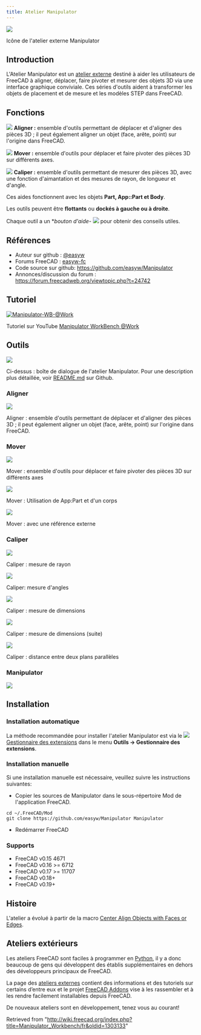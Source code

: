```yaml
---
title: Atelier Manipulator
---
```


![](/images/Manipulator_workbench_icon.svg)

Icône de l'atelier externe Manipulator

## Introduction

L'Atelier Manipulator est un [atelier externe](/External_workbenches/fr "External workbenches/fr") destiné à aider les utilisateurs de FreeCAD à aligner, déplacer, faire pivoter et mesurer des objets 3D via une interface graphique conviviale. Ces séries d'outils aident à transformer les objets de placement et de mesure et les modèles STEP dans FreeCAD.

## Fonctions

![](/images/Aligner-ico.png) **Aligner :** ensemble d'outils permettant de déplacer et d'aligner des pièces 3D ; il peut également aligner un objet (face, arête, point) sur l'origine dans FreeCAD.

![](/images/Manipulator_Mover.svg) **Mover :** ensemble d'outils pour déplacer et faire pivoter des pièces 3D sur différents axes.

![](/images/Manipulator_Caliper.svg) **Caliper :** ensemble d'outils permettant de mesurer des pièces 3D, avec une fonction d'aimantation et des mesures de rayon, de longueur et d'angle.

Ces aides fonctionnent avec les objets **Part, App::Part et Body**.

Les outils peuvent être **flottants** ou **dockés à gauche ou à droite**.

Chaque outil a un \*_bouton d'aide_- ![](/images/Help-btn.png) pour obtenir des conseils utiles.

## Références

- Auteur sur github : [@easyw](https://github.com/easyw)
- Forums FreeCAD : [easyw-fc](https://forum.freecadweb.org/memberlist.php?mode=viewprofile&u=6387)
- Code source sur github: <https://github.com/easyw/Manipulator>
- Annonces/discussion du forum : <https://forum.freecadweb.org/viewtopic.php?t=24742>

## Tutoriel

[![Manipulator-WB-@Work](/images/Manipulator-WB-%40Work.png)](https://youtu.be/owGzsd1fyZc "Title Manipulator-WB-@Work ")

Tutoriel sur YouTube [Manipulator WorkBench @Work](https://youtu.be/owGzsd1fyZc)

## Outils

![](/images/Manipulator-WB-Tools.png)

Ci-dessus : boîte de dialogue de l'atelier Manipulator. Pour une description plus détaillée, voir [README.md](https://github.com/easyw/Manipulator/blob/master/README.md) sur Github.

### Aligner

![](/images/Manipulator-WB-Aligner.gif)

Aligner : ensemble d'outils permettant de déplacer et d'aligner des pièces 3D ; il peut également aligner un objet (face, arête, point) sur l'origine dans FreeCAD.

### Mover

![](/images/Manipulator-WB-Mover.gif)

Mover : ensemble d'outils pour déplacer et faire pivoter des pièces 3D sur différents axes

![](/images/Manipulator-WB-Mover-with-App_Part%26Body.gif)

Mover : Utilisation de App:Part et d'un corps

![](/images/Manipulator-WB-Mover-with-External-Reference.gif)

Mover : avec une référence externe

### Caliper

![](/images/Manipulator-WB-Measure-Radius.gif)

Caliper : mesure de rayon

![](/images/Manipulator-WB-Measure-Angles.gif)

Caliper: mesure d'angles

![](/images/Manipulator-WB-Dimension.gif)

Caliper : mesure de dimensions

![](/images/Manipulator-WB-Dimension-2.gif)

Caliper : mesure de dimensions (suite)

![](/images/Manipulator-WB-Parallel-Planes-Distance.gif)

Caliper : distance entre deux plans parallèles

### Manipulator

![](/images/Manipulator-WB-Assembly-Parts.gif)

## Installation

### Installation automatique

La méthode recommandée pour installer l'atelier Manipulator est via le ![](/images/Std_AddonMgr.svg) [Gestionnaire des extensions](/Std_AddonMgr/fr "Std AddonMgr/fr") dans le menu **Outils → Gestionnaire des extensions**.

### Installation manuelle

Si une installation manuelle est nécessaire, veuillez suivre les instructions suivantes:

- Copier les sources de Manipulator dans le sous-répertoire Mod de l'application FreeCAD.

```
cd ~/.FreeCAD/Mod
git clone https://github.com/easyw/Manipulator Manipulator

```

- Redémarrer FreeCAD

### Supports

- FreeCAD v0.15 4671
- FreeCAD v0.16 >= 6712
- FreeCAD v0.17 >= 11707
- FreeCAD v0.18+
- FreeCAD v0.19+

## Histoire

L'atelier a évolué à partir de la macro [Center Align Objects with Faces or Edges](/Macro_Center_Align_Objects_with_Faces_or_Edges/fr "Macro Center Align Objects with Faces or Edges/fr").

## Ateliers extérieurs

Les ateliers FreeCAD sont faciles à programmer en [Python](/Python/fr "Python/fr"), il y a donc beaucoup de gens qui développent des établis supplémentaires en dehors des développeurs principaux de FreeCAD.

La page des [ateliers externes](/External_workbenches/fr "External workbenches/fr") contient des informations et des tutoriels sur certains d’entre eux et le projet [FreeCAD Addons](https://github.com/FreeCAD/FreeCAD-addons) vise à les rassembler et à les rendre facilement installables depuis FreeCAD.

De nouveaux ateliers sont en développement, tenez vous au courant!

Retrieved from "<http://wiki.freecad.org/index.php?title=Manipulator_Workbench/fr&oldid=1303133>"
